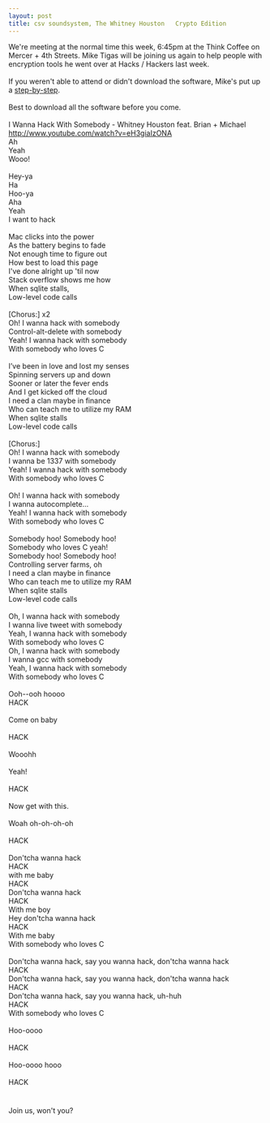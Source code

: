 ```yaml
---
layout: post
title: csv soundsystem, The Whitney Houston   Crypto Edition
---
```



We're meeting at the normal time this week, 6:45pm at the Think Coffee on Mercer + 4th Streets. Mike Tigas will be joining us again to help people with encryption tools he went over at Hacks / Hackers last week.<br/>
<br/>
If you weren't able to attend or didn't download the software, Mike's put up a [step-by-step](https://github.com/hackshackers/hhnyc-crypto/blob/master/tipsheet.md).<br/>
<br/>
Best to download all the software before you come.<br/>
<br/>
I Wanna Hack With Somebody - Whitney Houston feat. Brian + Michael<br/>
http://www.youtube.com/watch?v=eH3giaIzONA
<br/>
Ah<br/>
Yeah<br/>
Wooo!<br/>
<br/>
Hey-ya<br/>
Ha<br/>
Hoo-ya<br/>
Aha<br/>
Yeah<br/>
I want to hack<br/>
<br/>
Mac clicks into the power<br/>
As the battery begins to fade<br/>
Not enough time to figure out<br/>
How best to load this page<br/>
I've done alright up 'til now<br/>
Stack overflow shows me how<br/>
When sqlite stalls,<br/>
Low-level code calls<br/>
<br/>
[Chorus:] x2<br/>
Oh! I wanna hack with somebody<br/>
Control-alt-delete with somebody<br/>
Yeah! I wanna hack with somebody <br/>
With somebody who loves C<br/>
<br/>
I’ve been in love and lost my senses<br/>
Spinning servers up and down<br/>
Sooner or later the fever ends<br/>
And I get kicked off the cloud<br/>
I need a clan maybe in finance<br/>
Who can teach me to utilize my RAM<br/>
When sqlite stalls<br/>
Low-level code calls<br/>
<br/>
[Chorus:]<br/>
Oh! I wanna hack with somebody<br/>
I wanna be 1337 with somebody<br/>
Yeah! I wanna hack with somebody <br/>
With somebody who loves C<br/>
<br/>
Oh! I wanna hack with somebody<br/>
I wanna autocomplete...<br/>
Yeah! I wanna hack with somebody <br/>
With somebody who loves C<br/>
<br/>
Somebody hoo! Somebody hoo!<br/>
Somebody who loves C yeah!<br/>
Somebody hoo! Somebody hoo!<br/>
Controlling server farms, oh<br/>
I need a clan maybe in finance<br/>
Who can teach me to utilize my RAM<br/>
When sqlite stalls<br/>
Low-level code calls<br/>
<br/>
Oh, I wanna hack with somebody<br/>
I wanna live tweet with somebody<br/>
Yeah, I wanna hack with somebody<br/>
With somebody who loves C<br/>
Oh, I wanna hack with somebody<br/>
I wanna gcc with somebody<br/>
Yeah, I wanna hack with somebody<br/>
With somebody who loves C<br/>
<br/>
Ooh--ooh hoooo<br/>
HACK<br/>
<br/>
Come on baby<br/>
<br/>
HACK<br/>
<br/>
Wooohh<br/>
<br/>
Yeah! <br/>
<br/>
HACK<br/>
<br/>
Now get with this.<br/>
<br/>
Woah oh-oh-oh-oh<br/>
<br/>
HACK<br/>
<br/>
Don'tcha wanna hack <br/>
HACK<br/>
with me baby<br/>
HACK<br/>
Don'tcha wanna hack <br/>
HACK<br/>
With me boy<br/>
Hey don'tcha wanna hack<br/>
HACK<br/>
With me baby<br/>
With somebody who loves C<br/>
<br/>
Don'tcha wanna hack, say you wanna hack, don'tcha wanna hack<br/>
HACK<br/>
Don'tcha wanna hack, say you wanna hack, don'tcha wanna hack<br/>
HACK<br/>
Don'tcha wanna hack, say you wanna hack, uh-huh<br/>
HACK<br/>
With somebody who loves C<br/>
<br/>
Hoo-oooo<br/>
<br/>
HACK<br/>
<br/>
Hoo-oooo hooo<br/>
<br/>
HACK<br/>
<br/>
###
Join us, won't you?
